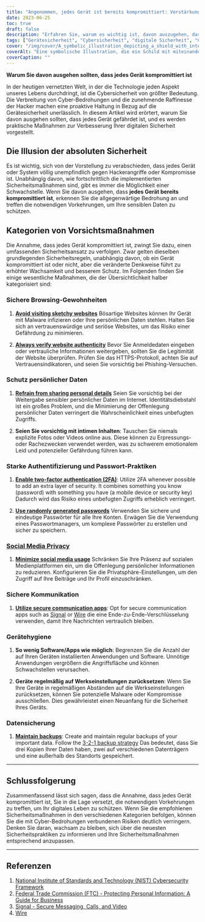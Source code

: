 ```yaml
---
title: "Angenommen, jedes Gerät ist bereits kompromittiert: Verstärkung der digitalen Sicherheit in einer vernetzten Welt"
date: 2023-06-25
toc: true
draft: false
description: "Erfahren Sie, warum es wichtig ist, davon auszugehen, dass jedes Gerät bereits gefährdet ist, und lernen Sie praktische Maßnahmen zur Verbesserung Ihrer digitalen Sicherheit in der heutigen vernetzten Welt."
tags: ["Gerätesicherheit", "Cybersicherheit", "digitale Sicherheit", "Cyber-Bedrohungen", "Hacken", "Gerätekompromiss", "datenschutz", "sicheres Surfen", "Sicherheit personenbezogener Daten", "Authentifizierung", "Passwortsicherheit", "Datenschutz in den sozialen Medien", "sichere Kommunikation", "Gerätehygiene", "Datensicherung", "bewährte Praktiken der Cybersicherheit", "digitaler Datenschutz", "Bewusstsein für Cybersicherheit", "Online-Sicherheit", "Internetsicherheit", "Online-Datenschutz", "Cyber-Abwehr", "Cyber-Resilienz", "Denkweise im Bereich der Cybersicherheit", "Sicherheitsmaßnahmen", "Prävention von Cyber-Bedrohungen", "Cybersicherheitsstrategien", "Datenschutz", "Cybersicherheitsausbildung", "Ressourcen für die Cybersicherheit"]
cover: "/img/cover/A_symbolic_illustration_depicting_a_shield_with_interconnected.png"
coverAlt: "Eine symbolische Illustration, die ein Schild mit miteinander verbundenen Geräten und Schlössern zeigt und die Bedeutung der Annahme einer Gerätekompromittierung und der Stärkung der digitalen Sicherheit verdeutlicht."
coverCaption: ""
---
```


**Warum Sie davon ausgehen sollten, dass jedes Gerät kompromittiert ist**

In der heutigen vernetzten Welt, in der die Technologie jeden Aspekt unseres Lebens durchdringt, ist die Cybersicherheit von größter Bedeutung. Die Verbreitung von Cyber-Bedrohungen und die zunehmende Raffinesse der Hacker machen eine proaktive Haltung in Bezug auf die Gerätesicherheit unerlässlich. In diesem Artikel wird erörtert, warum Sie davon ausgehen sollten, dass jedes Gerät gefährdet ist, und es werden praktische Maßnahmen zur Verbesserung Ihrer digitalen Sicherheit vorgestellt.

## Die Illusion der absoluten Sicherheit

Es ist wichtig, sich von der Vorstellung zu verabschieden, dass jedes Gerät oder System völlig unempfindlich gegen Hackerangriffe oder Kompromisse ist. Unabhängig davon, wie fortschrittlich die implementierten Sicherheitsmaßnahmen sind, gibt es immer die Möglichkeit einer Schwachstelle. Wenn Sie davon ausgehen, dass **jedes Gerät bereits kompromittiert ist**, erkennen Sie die allgegenwärtige Bedrohung an und treffen die notwendigen Vorkehrungen, um Ihre sensiblen Daten zu schützen.

## Kategorien von Vorsichtsmaßnahmen

Die Annahme, dass jedes Gerät kompromittiert ist, zwingt Sie dazu, einen umfassenden Sicherheitsansatz zu verfolgen. Zwar gelten dieselben grundlegenden Sicherheitsregeln, unabhängig davon, ob ein Gerät kompromittiert ist oder nicht, aber die veränderte Denkweise führt zu erhöhter Wachsamkeit und besserem Schutz. Im Folgenden finden Sie einige wesentliche Maßnahmen, die der Übersichtlichkeit halber kategorisiert sind:

### Sichere Browsing-Gewohnheiten

1. [**Avoid visiting sketchy websites**](https://simeononsecurity.ch/articles/tips-for-secure-e-commerce-transactions-and-safe-online-shopping/) Bösartige Websites können Ihr Gerät mit Malware infizieren oder Ihre persönlichen Daten stehlen. Halten Sie sich an vertrauenswürdige und seriöse Websites, um das Risiko einer Gefährdung zu minimieren.

2. [**Always verify website authenticity**](https://simeononsecurity.ch/articles/tips-for-secure-e-commerce-transactions-and-safe-online-shopping/) Bevor Sie Anmeldedaten eingeben oder vertrauliche Informationen weitergeben, sollten Sie die Legitimität der Website überprüfen. Prüfen Sie das HTTPS-Protokoll, achten Sie auf Vertrauensindikatoren, und seien Sie vorsichtig bei Phishing-Versuchen.

### Schutz persönlicher Daten

1. [**Refrain from sharing personal details**](https://simeononsecurity.ch/articles/safe-social-media-practices-and-protecting-your-privacy-online/) Seien Sie vorsichtig bei der Weitergabe sensibler persönlicher Daten im Internet. Identitätsdiebstahl ist ein großes Problem, und die Minimierung der Offenlegung persönlicher Daten verringert die Wahrscheinlichkeit eines unbefugten Zugriffs.

2. **Seien Sie vorsichtig mit intimen Inhalten**: Tauschen Sie niemals explizite Fotos oder Videos online aus. Diese können zu Erpressungs- oder Rachezwecken verwendet werden, was zu schwerem emotionalem Leid und potenzieller Gefährdung führen kann.

### Starke Authentifizierung und Passwort-Praktiken

1. [**Enable two-factor authentication (2FA)**](https://simeononsecurity.ch/articles/what-are-the-diferent-kinds-of-factors-in-mfa/): Utilize 2FA whenever possible to add an extra layer of security. It combines something you know (password) with something you have (a mobile device or security key) Dadurch wird das Risiko eines unbefugten Zugriffs erheblich verringert.

2. [**Use randomly generated passwords**](https://simeononsecurity.ch/articles/how-to-create-strong-passwords/) Verwenden Sie sichere und eindeutige Passwörter für alle Ihre Konten. Erwägen Sie die Verwendung eines Passwortmanagers, um komplexe Passwörter zu erstellen und sicher zu speichern.

### [Social Media Privacy](https://simeononsecurity.ch/articles/safe-social-media-practices-and-protecting-your-privacy-online/)

1. [**Minimize social media usage**](https://simeononsecurity.ch/articles/safe-social-media-practices-and-protecting-your-privacy-online/) Schränken Sie Ihre Präsenz auf sozialen Medienplattformen ein, um die Offenlegung persönlicher Informationen zu reduzieren. Konfigurieren Sie die Privatsphäre-Einstellungen, um den Zugriff auf Ihre Beiträge und Ihr Profil einzuschränken.

### Sichere Kommunikation

1. [**Utilize secure communication apps**](https://simeononsecurity.ch/recommendations/messengers): Opt for secure communication apps such as [Signal](https://www.signal.org/) or [Wire](https://wire.com/en/) die eine Ende-zu-Ende-Verschlüsselung verwenden, damit Ihre Nachrichten vertraulich bleiben.

### Gerätehygiene

1. **So wenig Software/Apps wie möglich**: Begrenzen Sie die Anzahl der auf Ihren Geräten installierten Anwendungen und Software. Unnötige Anwendungen vergrößern die Angriffsfläche und können Schwachstellen verursachen.

2. **Geräte regelmäßig auf Werkseinstellungen zurücksetzen**: Wenn Sie Ihre Geräte in regelmäßigen Abständen auf die Werkseinstellungen zurücksetzen, können Sie potenzielle Malware oder Kompromisse ausschließen. Dies gewährleistet einen Neuanfang für die Sicherheit Ihres Geräts.

### Datensicherung

1. [**Maintain backups**](https://simeononsecurity.ch/articles/what-is-the-3-2-1-backup-rule-and-why-you-should-use-it/): Create and maintain regular backups of your important data. Follow the [3-2-1 backup strategy](https://simeononsecurity.ch/articles/what-is-the-3-2-1-backup-rule-and-why-you-should-use-it/) Das bedeutet, dass Sie drei Kopien Ihrer Daten haben, zwei auf verschiedenen Datenträgern und eine außerhalb des Standorts gespeichert.

______

## Schlussfolgerung

Zusammenfassend lässt sich sagen, dass die Annahme, dass jedes Gerät kompromittiert ist, Sie in die Lage versetzt, die notwendigen Vorkehrungen zu treffen, um Ihr digitales Leben zu schützen. Wenn Sie die empfohlenen Sicherheitsmaßnahmen in den verschiedenen Kategorien befolgen, können Sie die mit Cyber-Bedrohungen verbundenen Risiken deutlich verringern. Denken Sie daran, wachsam zu bleiben, sich über die neuesten Sicherheitspraktiken zu informieren und Ihre Sicherheitsmaßnahmen entsprechend anzupassen.

______

## Referenzen

1. [National Institute of Standards and Technology (NIST) Cybersecurity Framework](https://www.nist.gov/cyberframework)
2. [Federal Trade Commission (FTC) - Protecting Personal Information: A Guide for Business](https://www.ftc.gov/tips-advice/business-center/guidance/protecting-personal-information-guide-business)
3. [Signal - Secure Messaging, Calls, and Video](https://www.signal.org/)
4. [Wire](https://wire.com/en/) 

